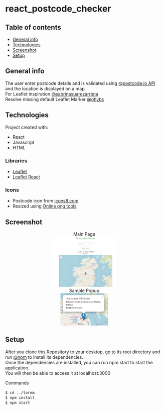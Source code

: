 # react_postcode_checker


## Table of contents
* [General info](#general-info)
* [Technologies](#technologies)
* [Screenshot](#screenshot)
* [Setup](#setup)

## General info
The user enter postcode details and is validated using [@postcode.io API](http://postcodes.io/) and the location is displayed on a map.  
For Leaflet inspiration [@sabrinasuarezarrieta](https://dev.to/sabrinasuarezarrieta/how-to-implement-react-leaflet-js-maps-in-your-react-project-igo)  
Resolve missing default Leaflet Marker
[@ghybs](https://github.com/ghybs/leaflet-defaulticon-compatibility)
	
## Technologies
Project created with:
* React
* Javascript
* HTML  
### Libraries  
* [Leaflet](https://leafletjs.com/)
* [Leaflet React](https://react-leaflet.js.org/)

### Icons 
* Postcode icon from [icons8.com](https://icons8.com/icons/set/postcode)
* Resized using [Online png tools](https://onlinepngtools.com/resize-png)

## Screenshot
<div align="center">
        Main Page
        <br>
        <img width="40%" src="screenshots/main_screen.PNG" alt="Main Screen" title="Main Screen"</img>
        <br> Sample Popup
        <br>
          <img width="30%" src="screenshots/popup.PNG" alt="Main Screen" title="Main Screen"</img>      
</div>

## Setup

After you clone this Repository to your desktop, go to its root directory and run [@npm](https://www.npmjs.com/get-npm) to install its dependencies.  
Once the dependencies are installed, you can run npm start to start the application.  
You will then be able to access it at localhost:3000

Commands
```
$ cd ../lorem
$ npm install
$ npm start
